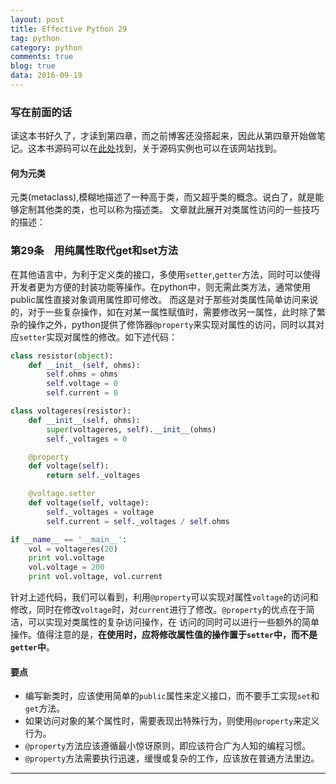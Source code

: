 ```yaml
---
layout: post
title: Effective Python 29
tag: python
category: python
comments: true
blog: true
data: 2016-09-19
---
```


### 写在前面的话　　

读这本书好久了，才读到第四章，而之前博客还没搭起来，因此从第四章开始做笔记。这本书源码可以在[此处](http://www.effectivepython.com/)找到，关于源码实例也可以在该网站找到。

#### 何为元类　　

元类(metaclass),模糊地描述了一种高于类，而又超乎类的概念。说白了，就是能够定制其他类的类，也可以称为描述类。
文章就此展开对类属性访问的一些技巧的描述：

### 第29条　用纯属性取代get和set方法　　

在其他语言中，为利于定义类的接口，多使用`setter`,`getter`方法，同时可以使得开发者更为方便的封装功能等操作。在python中，则无需此类方法，通常使用public属性直接对象调用属性即可修改。
而这是对于那些对类属性简单访问来说的，对于一些复杂操作，如在对某一属性赋值时，需要修改另一属性，此时除了繁杂的操作之外，python提供了修饰器`@property`来实现对属性的访问，同时以其对
应`setter`实现对属性的修改。如下述代码：　　


```python
class resistor(object):
    def __init__(self, ohms):
        self.ohms = ohms
        self.voltage = 0
        self.current = 0

class voltageres(resistor):
    def __init__(self, ohms):
        super(voltageres, self).__init__(ohms)
        self._voltages = 0

    @property
    def voltage(self):
        return self._voltages

    @voltage.setter
    def voltage(self, voltage):
        self._voltages = voltage
        self.current = self._voltages / self.ohms

if __name__ == '__main__':
    vol = voltageres(20)
    print vol.voltage
    vol.voltage = 200
    print vol.voltage, vol.current
```

针对上述代码，我们可以看到，利用`@property`可以实现对属性`voltage`的访问和修改，同时在修改`voltage`时，对`current`进行了修改。`@property`的优点在于简洁，可以实现对类属性的复杂访问操作，在
访问的同时可以进行一些额外的简单操作。值得注意的是，**在使用时，应将修改属性值的操作置于`setter`中，而不是`getter`中**。　　

#### 要点　　

* 编写新类时，应该使用简单的`public`属性来定义接口，而不要手工实现`set`和`get`方法。
* 如果访问对象的某个属性时，需要表现出特殊行为，则使用`@property`来定义行为。
* `@property`方法应该遵循最小惊讶原则，即应该符合广为人知的编程习惯。
* `@property`方法需要执行迅速，缓慢或复杂的工作，应该放在普通方法里边。　　

-------

